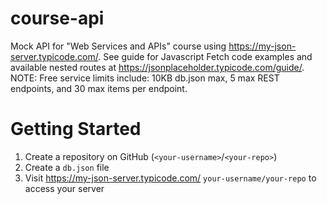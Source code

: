 # course-api
Mock API for "Web Services and APIs" course using https://my-json-server.typicode.com/. See guide for Javascript Fetch code examples and available nested routes at https://jsonplaceholder.typicode.com/guide/. NOTE: Free service limits include: 10KB db.json max, 5 max REST endpoints, and 30 max items per endpoint.

# Getting Started
1. Create a repository on GitHub (```<your-username>```/```<your-repo>```)
2. Create a ```db.json``` file
3. Visit https://my-json-server.typicode.com/ ```your-username/your-repo``` to access your server
